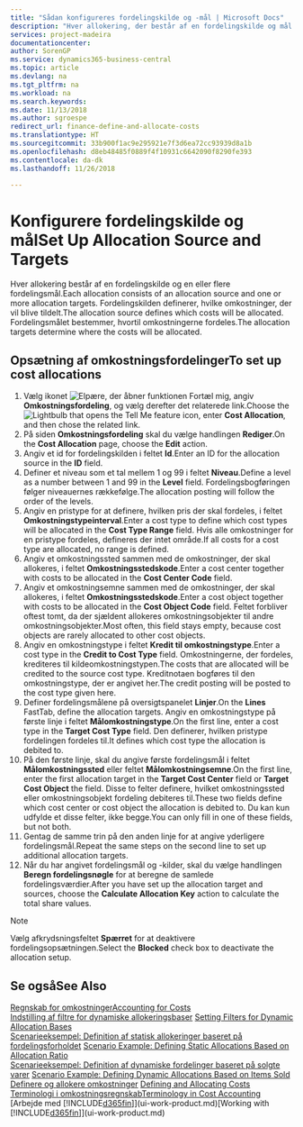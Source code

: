 ```yaml
---
title: "Sådan konfigureres fordelingskilde og -mål | Microsoft Docs"
description: "Hver allokering, der består af en fordelingskilde og mål for en eller flere fordelinger. Fordelingskilden definerer, hvilke omkostninger, der vil blive tildelt. Fordelingsmålet bestemmer, hvortil omkostningerne fordeles."
services: project-madeira
documentationcenter: 
author: SorenGP
ms.service: dynamics365-business-central
ms.topic: article
ms.devlang: na
ms.tgt_pltfrm: na
ms.workload: na
ms.search.keywords: 
ms.date: 11/13/2018
ms.author: sgroespe
redirect_url: finance-define-and-allocate-costs
ms.translationtype: HT
ms.sourcegitcommit: 33b900f1ac9e295921e7f3d6ea72cc93939d8a1b
ms.openlocfilehash: d8eb48485f0889f4f10931c6642090f8290fe393
ms.contentlocale: da-dk
ms.lasthandoff: 11/26/2018

---
```

# <a name="set-up-allocation-source-and-targets"></a><span data-ttu-id="f5ca9-105">Konfigurere fordelingskilde og mål</span><span class="sxs-lookup"><span data-stu-id="f5ca9-105">Set Up Allocation Source and Targets</span></span>
<span data-ttu-id="f5ca9-106">Hver allokering består af en fordelingskilde og en eller flere fordelingsmål.</span><span class="sxs-lookup"><span data-stu-id="f5ca9-106">Each allocation consists of an allocation source and one or more allocation targets.</span></span> <span data-ttu-id="f5ca9-107">Fordelingskilden definerer, hvilke omkostninger, der vil blive tildelt.</span><span class="sxs-lookup"><span data-stu-id="f5ca9-107">The allocation source defines which costs will be allocated.</span></span> <span data-ttu-id="f5ca9-108">Fordelingsmålet bestemmer, hvortil omkostningerne fordeles.</span><span class="sxs-lookup"><span data-stu-id="f5ca9-108">The allocation targets determine where the costs will be allocated.</span></span>  

## <a name="to-set-up-cost-allocations"></a><span data-ttu-id="f5ca9-109">Opsætning af omkostningsfordelinger</span><span class="sxs-lookup"><span data-stu-id="f5ca9-109">To set up cost allocations</span></span>  
1.  <span data-ttu-id="f5ca9-110">Vælg ikonet ![Elpære, der åbner funktionen Fortæl mig](media/ui-search/search_small.png "Fortæl mig, hvad du vil foretage dig"), angiv **Omkostningsfordeling**, og vælg derefter det relaterede link.</span><span class="sxs-lookup"><span data-stu-id="f5ca9-110">Choose the ![Lightbulb that opens the Tell Me feature](media/ui-search/search_small.png "Tell me what you want to do") icon, enter **Cost Allocation**, and then chose the related link.</span></span>  
2.  <span data-ttu-id="f5ca9-111">På siden **Omkostningsfordeling** skal du vælge handlingen **Rediger**.</span><span class="sxs-lookup"><span data-stu-id="f5ca9-111">On the **Cost Allocation** page, choose the **Edit** action.</span></span>  
3.  <span data-ttu-id="f5ca9-112">Angiv et id for fordelingskilden i feltet **Id**.</span><span class="sxs-lookup"><span data-stu-id="f5ca9-112">Enter an ID for the allocation source in the **ID** field.</span></span>  
4.  <span data-ttu-id="f5ca9-113">Definer et niveau som et tal mellem 1 og 99 i feltet **Niveau**.</span><span class="sxs-lookup"><span data-stu-id="f5ca9-113">Define a level as a number between 1 and 99 in the **Level** field.</span></span> <span data-ttu-id="f5ca9-114">Fordelingsbogføringen følger niveauernes rækkefølge.</span><span class="sxs-lookup"><span data-stu-id="f5ca9-114">The allocation posting will follow the order of the levels.</span></span>  
5.  <span data-ttu-id="f5ca9-115">Angiv en pristype for at definere, hvilken pris der skal fordeles, i feltet **Omkostningstypeinterval**.</span><span class="sxs-lookup"><span data-stu-id="f5ca9-115">Enter a cost type to define which cost types will be allocated in the **Cost Type Range** field.</span></span> <span data-ttu-id="f5ca9-116">Hvis alle omkostninger for en pristype fordeles, defineres der intet område.</span><span class="sxs-lookup"><span data-stu-id="f5ca9-116">If all costs for a cost type are allocated, no range is defined.</span></span>  
6.  <span data-ttu-id="f5ca9-117">Angiv et omkostningssted sammen med de omkostninger, der skal allokeres, i feltet **Omkostningsstedskode**.</span><span class="sxs-lookup"><span data-stu-id="f5ca9-117">Enter a cost center together with costs to be allocated in the **Cost Center Code** field.</span></span>  
7.  <span data-ttu-id="f5ca9-118">Angiv et omkostningsemne sammen med de omkostninger, der skal allokeres, i feltet **Omkostningsstedskode**.</span><span class="sxs-lookup"><span data-stu-id="f5ca9-118">Enter a cost object together with costs to be allocated in the **Cost Object Code** field.</span></span> <span data-ttu-id="f5ca9-119">Feltet forbliver oftest tomt, da der sjældent allokeres omkostningsobjekter til andre omkostningsobjekter.</span><span class="sxs-lookup"><span data-stu-id="f5ca9-119">Most often, this field stays empty, because cost objects are rarely allocated to other cost objects.</span></span>  
8.  <span data-ttu-id="f5ca9-120">Angiv en omkostningstype i feltet **Kredit til omkostningstype**.</span><span class="sxs-lookup"><span data-stu-id="f5ca9-120">Enter a cost type in the **Credit to Cost Type** field.</span></span> <span data-ttu-id="f5ca9-121">Omkostningerne, der fordeles, krediteres til kildeomkostningstypen.</span><span class="sxs-lookup"><span data-stu-id="f5ca9-121">The costs that are allocated will be credited to the source cost type.</span></span> <span data-ttu-id="f5ca9-122">Kreditnotaen bogføres til den omkostningstype, der er angivet her.</span><span class="sxs-lookup"><span data-stu-id="f5ca9-122">The credit posting will be posted to the cost type given here.</span></span>  
9. <span data-ttu-id="f5ca9-123">Definer fordelingsmålene på oversigtspanelet **Linjer**.</span><span class="sxs-lookup"><span data-stu-id="f5ca9-123">On the **Lines** FastTab, define the allocation targets.</span></span> <span data-ttu-id="f5ca9-124">Angiv en omkostningstype på første linje i feltet **Målomkostningstype**.</span><span class="sxs-lookup"><span data-stu-id="f5ca9-124">On the first line, enter a cost type in the **Target Cost Type** field.</span></span> <span data-ttu-id="f5ca9-125">Den definerer, hvilken pristype fordelingen fordeles til.</span><span class="sxs-lookup"><span data-stu-id="f5ca9-125">It defines which cost type the allocation is debited to.</span></span>  
10. <span data-ttu-id="f5ca9-126">På den første linje, skal du angive første fordelingsmål i feltet **Målomkostningssted** eller feltet **Målomkostningsemne**.</span><span class="sxs-lookup"><span data-stu-id="f5ca9-126">On the first line, enter the first allocation target in the **Target Cost Center** field or **Target Cost Object** the field.</span></span> <span data-ttu-id="f5ca9-127">Disse to felter definere, hvilket omkostningssted eller omkostningsobjekt fordeling debiteres til.</span><span class="sxs-lookup"><span data-stu-id="f5ca9-127">These two fields define which cost center or cost object the allocation is debited to.</span></span> <span data-ttu-id="f5ca9-128">Du kan kun udfylde et disse felter, ikke begge.</span><span class="sxs-lookup"><span data-stu-id="f5ca9-128">You can only fill in one of these fields, but not both.</span></span>  
11. <span data-ttu-id="f5ca9-129">Gentag de samme trin på den anden linje for at angive yderligere fordelingsmål.</span><span class="sxs-lookup"><span data-stu-id="f5ca9-129">Repeat the same steps on the second line to set up additional allocation targets.</span></span>  
12. <span data-ttu-id="f5ca9-130">Når du har angivet fordelingsmål og -kilder, skal du vælge handlingen **Beregn fordelingsnøgle** for at beregne de samlede fordelingsværdier.</span><span class="sxs-lookup"><span data-stu-id="f5ca9-130">After you have set up the allocation target and sources, choose the **Calculate Allocation Key** action to calculate the total share values.</span></span>  

> [!NOTE]  
>  <span data-ttu-id="f5ca9-131">Vælg afkrydsningsfeltet **Spærret** for at deaktivere fordelingsopsætningen.</span><span class="sxs-lookup"><span data-stu-id="f5ca9-131">Select the **Blocked** check box to deactivate the allocation setup.</span></span>  

## <a name="see-also"></a><span data-ttu-id="f5ca9-132">Se også</span><span class="sxs-lookup"><span data-stu-id="f5ca9-132">See Also</span></span>  
[<span data-ttu-id="f5ca9-133">Regnskab for omkostninger</span><span class="sxs-lookup"><span data-stu-id="f5ca9-133">Accounting for Costs</span></span>](finance-manage-cost-accounting.md)  
 <span data-ttu-id="f5ca9-134">[Indstilling af filtre for dynamiske allokeringsbaser](finance-setting-filters-for-dynamic-allocation-bases.md) </span><span class="sxs-lookup"><span data-stu-id="f5ca9-134">[Setting Filters for Dynamic Allocation Bases](finance-setting-filters-for-dynamic-allocation-bases.md) </span></span>  
 <span data-ttu-id="f5ca9-135">[Scenarieeksempel: Definition af statisk allokeringer baseret på fordelingsforholdet](finance-scenario-example-defining-static-allocations-based-on-allocation-ratio.md) </span><span class="sxs-lookup"><span data-stu-id="f5ca9-135">[Scenario Example: Defining Static Allocations Based on Allocation Ratio](finance-scenario-example-defining-static-allocations-based-on-allocation-ratio.md) </span></span>  
 <span data-ttu-id="f5ca9-136">[Scenarieeksempel: Definition af dynamiske fordelinger baseret på solgte varer](finance-scenario-example-defining-dynamic-allocations-based-on-items-sold.md) </span><span class="sxs-lookup"><span data-stu-id="f5ca9-136">[Scenario Example: Defining Dynamic Allocations Based on Items Sold](finance-scenario-example-defining-dynamic-allocations-based-on-items-sold.md) </span></span>  
 <span data-ttu-id="f5ca9-137">[Definere og allokere omkostninger](finance-define-and-allocate-costs.md) </span><span class="sxs-lookup"><span data-stu-id="f5ca9-137">[Defining and Allocating Costs](finance-define-and-allocate-costs.md) </span></span>  
 [<span data-ttu-id="f5ca9-138">Terminologi i omkostningsregnskab</span><span class="sxs-lookup"><span data-stu-id="f5ca9-138">Terminology in Cost Accounting</span></span>](finance-terminology-in-cost-accounting.md)  
 <span data-ttu-id="f5ca9-139">[Arbejde med [!INCLUDE[d365fin](includes/d365fin_md.md)]](ui-work-product.md)</span><span class="sxs-lookup"><span data-stu-id="f5ca9-139">[Working with [!INCLUDE[d365fin](includes/d365fin_md.md)]](ui-work-product.md)</span></span>

